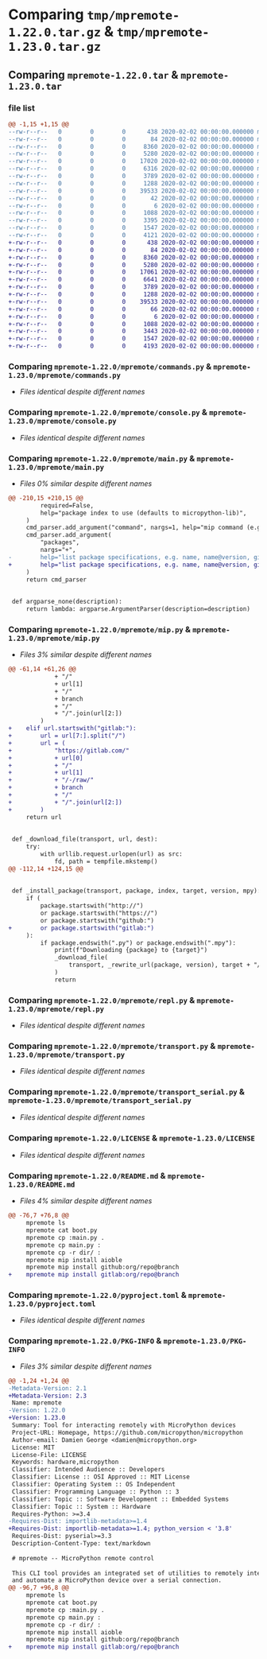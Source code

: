 # Comparing `tmp/mpremote-1.22.0.tar.gz` & `tmp/mpremote-1.23.0.tar.gz`

## Comparing `mpremote-1.22.0.tar` & `mpremote-1.23.0.tar`

### file list

```diff
@@ -1,15 +1,15 @@
--rw-r--r--   0        0        0      438 2020-02-02 00:00:00.000000 mpremote-1.22.0/mpremote/__init__.py
--rw-r--r--   0        0        0       84 2020-02-02 00:00:00.000000 mpremote-1.22.0/mpremote/__main__.py
--rw-r--r--   0        0        0     8360 2020-02-02 00:00:00.000000 mpremote-1.22.0/mpremote/commands.py
--rw-r--r--   0        0        0     5280 2020-02-02 00:00:00.000000 mpremote-1.22.0/mpremote/console.py
--rw-r--r--   0        0        0    17020 2020-02-02 00:00:00.000000 mpremote-1.22.0/mpremote/main.py
--rw-r--r--   0        0        0     6316 2020-02-02 00:00:00.000000 mpremote-1.22.0/mpremote/mip.py
--rw-r--r--   0        0        0     3789 2020-02-02 00:00:00.000000 mpremote-1.22.0/mpremote/repl.py
--rw-r--r--   0        0        0     1288 2020-02-02 00:00:00.000000 mpremote-1.22.0/mpremote/transport.py
--rw-r--r--   0        0        0    39533 2020-02-02 00:00:00.000000 mpremote-1.22.0/mpremote/transport_serial.py
--rw-r--r--   0        0        0       42 2020-02-02 00:00:00.000000 mpremote-1.22.0/requirements.txt
--rw-r--r--   0        0        0        6 2020-02-02 00:00:00.000000 mpremote-1.22.0/.gitignore
--rw-r--r--   0        0        0     1088 2020-02-02 00:00:00.000000 mpremote-1.22.0/LICENSE
--rw-r--r--   0        0        0     3395 2020-02-02 00:00:00.000000 mpremote-1.22.0/README.md
--rw-r--r--   0        0        0     1547 2020-02-02 00:00:00.000000 mpremote-1.22.0/pyproject.toml
--rw-r--r--   0        0        0     4121 2020-02-02 00:00:00.000000 mpremote-1.22.0/PKG-INFO
+-rw-r--r--   0        0        0      438 2020-02-02 00:00:00.000000 mpremote-1.23.0/mpremote/__init__.py
+-rw-r--r--   0        0        0       84 2020-02-02 00:00:00.000000 mpremote-1.23.0/mpremote/__main__.py
+-rw-r--r--   0        0        0     8360 2020-02-02 00:00:00.000000 mpremote-1.23.0/mpremote/commands.py
+-rw-r--r--   0        0        0     5280 2020-02-02 00:00:00.000000 mpremote-1.23.0/mpremote/console.py
+-rw-r--r--   0        0        0    17061 2020-02-02 00:00:00.000000 mpremote-1.23.0/mpremote/main.py
+-rw-r--r--   0        0        0     6641 2020-02-02 00:00:00.000000 mpremote-1.23.0/mpremote/mip.py
+-rw-r--r--   0        0        0     3789 2020-02-02 00:00:00.000000 mpremote-1.23.0/mpremote/repl.py
+-rw-r--r--   0        0        0     1288 2020-02-02 00:00:00.000000 mpremote-1.23.0/mpremote/transport.py
+-rw-r--r--   0        0        0    39533 2020-02-02 00:00:00.000000 mpremote-1.23.0/mpremote/transport_serial.py
+-rw-r--r--   0        0        0       66 2020-02-02 00:00:00.000000 mpremote-1.23.0/requirements.txt
+-rw-r--r--   0        0        0        6 2020-02-02 00:00:00.000000 mpremote-1.23.0/.gitignore
+-rw-r--r--   0        0        0     1088 2020-02-02 00:00:00.000000 mpremote-1.23.0/LICENSE
+-rw-r--r--   0        0        0     3443 2020-02-02 00:00:00.000000 mpremote-1.23.0/README.md
+-rw-r--r--   0        0        0     1547 2020-02-02 00:00:00.000000 mpremote-1.23.0/pyproject.toml
+-rw-r--r--   0        0        0     4193 2020-02-02 00:00:00.000000 mpremote-1.23.0/PKG-INFO
```

### Comparing `mpremote-1.22.0/mpremote/commands.py` & `mpremote-1.23.0/mpremote/commands.py`

 * *Files identical despite different names*

### Comparing `mpremote-1.22.0/mpremote/console.py` & `mpremote-1.23.0/mpremote/console.py`

 * *Files identical despite different names*

### Comparing `mpremote-1.22.0/mpremote/main.py` & `mpremote-1.23.0/mpremote/main.py`

 * *Files 0% similar despite different names*

```diff
@@ -210,15 +210,15 @@
         required=False,
         help="package index to use (defaults to micropython-lib)",
     )
     cmd_parser.add_argument("command", nargs=1, help="mip command (e.g. install)")
     cmd_parser.add_argument(
         "packages",
         nargs="+",
-        help="list package specifications, e.g. name, name@version, github:org/repo, github:org/repo@branch",
+        help="list package specifications, e.g. name, name@version, github:org/repo, github:org/repo@branch, gitlab:org/repo, gitlab:org/repo@branch",
     )
     return cmd_parser
 
 
 def argparse_none(description):
     return lambda: argparse.ArgumentParser(description=description)
```

### Comparing `mpremote-1.22.0/mpremote/mip.py` & `mpremote-1.23.0/mpremote/mip.py`

 * *Files 3% similar despite different names*

```diff
@@ -61,14 +61,26 @@
             + "/"
             + url[1]
             + "/"
             + branch
             + "/"
             + "/".join(url[2:])
         )
+    elif url.startswith("gitlab:"):
+        url = url[7:].split("/")
+        url = (
+            "https://gitlab.com/"
+            + url[0]
+            + "/"
+            + url[1]
+            + "/-/raw/"
+            + branch
+            + "/"
+            + "/".join(url[2:])
+        )
     return url
 
 
 def _download_file(transport, url, dest):
     try:
         with urllib.request.urlopen(url) as src:
             fd, path = tempfile.mkstemp()
@@ -112,14 +124,15 @@
 
 
 def _install_package(transport, package, index, target, version, mpy):
     if (
         package.startswith("http://")
         or package.startswith("https://")
         or package.startswith("github:")
+        or package.startswith("gitlab:")
     ):
         if package.endswith(".py") or package.endswith(".mpy"):
             print(f"Downloading {package} to {target}")
             _download_file(
                 transport, _rewrite_url(package, version), target + "/" + package.rsplit("/")[-1]
             )
             return
```

### Comparing `mpremote-1.22.0/mpremote/repl.py` & `mpremote-1.23.0/mpremote/repl.py`

 * *Files identical despite different names*

### Comparing `mpremote-1.22.0/mpremote/transport.py` & `mpremote-1.23.0/mpremote/transport.py`

 * *Files identical despite different names*

### Comparing `mpremote-1.22.0/mpremote/transport_serial.py` & `mpremote-1.23.0/mpremote/transport_serial.py`

 * *Files identical despite different names*

### Comparing `mpremote-1.22.0/LICENSE` & `mpremote-1.23.0/LICENSE`

 * *Files identical despite different names*

### Comparing `mpremote-1.22.0/README.md` & `mpremote-1.23.0/README.md`

 * *Files 4% similar despite different names*

```diff
@@ -76,7 +76,8 @@
     mpremote ls
     mpremote cat boot.py
     mpremote cp :main.py .
     mpremote cp main.py :
     mpremote cp -r dir/ :
     mpremote mip install aioble
     mpremote mip install github:org/repo@branch
+    mpremote mip install gitlab:org/repo@branch
```

### Comparing `mpremote-1.22.0/pyproject.toml` & `mpremote-1.23.0/pyproject.toml`

 * *Files identical despite different names*

### Comparing `mpremote-1.22.0/PKG-INFO` & `mpremote-1.23.0/PKG-INFO`

 * *Files 3% similar despite different names*

```diff
@@ -1,24 +1,24 @@
-Metadata-Version: 2.1
+Metadata-Version: 2.3
 Name: mpremote
-Version: 1.22.0
+Version: 1.23.0
 Summary: Tool for interacting remotely with MicroPython devices
 Project-URL: Homepage, https://github.com/micropython/micropython
 Author-email: Damien George <damien@micropython.org>
 License: MIT
 License-File: LICENSE
 Keywords: hardware,micropython
 Classifier: Intended Audience :: Developers
 Classifier: License :: OSI Approved :: MIT License
 Classifier: Operating System :: OS Independent
 Classifier: Programming Language :: Python :: 3
 Classifier: Topic :: Software Development :: Embedded Systems
 Classifier: Topic :: System :: Hardware
 Requires-Python: >=3.4
-Requires-Dist: importlib-metadata>=1.4
+Requires-Dist: importlib-metadata>=1.4; python_version < '3.8'
 Requires-Dist: pyserial>=3.3
 Description-Content-Type: text/markdown
 
 # mpremote -- MicroPython remote control
 
 This CLI tool provides an integrated set of utilities to remotely interact with
 and automate a MicroPython device over a serial connection.
@@ -96,7 +96,8 @@
     mpremote ls
     mpremote cat boot.py
     mpremote cp :main.py .
     mpremote cp main.py :
     mpremote cp -r dir/ :
     mpremote mip install aioble
     mpremote mip install github:org/repo@branch
+    mpremote mip install gitlab:org/repo@branch
```

